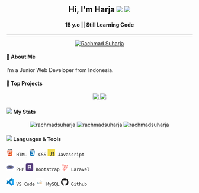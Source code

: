 <h2 align="center">
  Hi, I'm Harja 
  <img src="https://media.giphy.com/media/hvRJCLFzcasrR4ia7z/giphy.gif" width="28"/>
  <img src="https://emojis.slackmojis.com/emojis/images/1531849430/4246/blob-sunglasses.gif?1531849430" width="30"/>
</h2>

<h4 align="center">18 y.o || Still Learning Code</h4>

***

<p align="center">
  <a href="https://github.com/rachmadsuharja">
    <img src="https://komarev.com/ghpvc/?username=rachmadsuharja&style=for-the-badge&label=PROFILE%20VIEWS&color=9e1a03&style=flat%22" alt="Rachmad Suharja" />
  </a>
</p>

<h4>🌱 About Me</h4>
<p>I'm a Junior Web Developer from Indonesia.</p>

<h4>
  📌
  Top Projects
</h4>
<div align="center">
  <a href="">
    <img src="https://github-readme-stats.vercel.app/api/pin/?username=rachmadsuharja&repo=PROREQ&show_owner=true&theme=tokyonight" />
    <img src="https://github-readme-stats.vercel.app/api/pin/?username=rachmadsuharja&repo=MVIEMAX_LV&show_owner=true&theme=tokyonight" />
  </a>
</div>

<h4>
  <img src="https://media.giphy.com/media/gRYTjQAs04Pfydymgc/giphy.gif" width="18" />
  My Stats
</h4>
<div align="center">
  <img src="https://github-readme-stats.vercel.app/api?username=rachmadsuharja&show_icons=true&theme=tokyonight" alt="rachmadsuharja">
  <img src="https://github-readme-stats.vercel.app/api/top-langs/?username=rachmadsuharja&show_icons=true&theme=tokyonight&layout=compact" alt="rachmadsuharja">
  <img src="https://github-readme-streak-stats.herokuapp.com?user=rachmadsuharja&theme=github-dark-blue" alt="rachmadsuharja">
</div>

<h4>
  <img src="https://media2.giphy.com/media/QssGEmpkyEOhBCb7e1/giphy.gif?cid=ecf05e47a0n3gi1bfqntqmob8g9aid1oyj2wr3ds3mg700bl&rid=giphy.gif" width="18">
  Languages & Tools
</h4>

<div>
  <code><img height="20" alt="html" src="https://raw.githubusercontent.com/github/explore/80688e429a7d4ef2fca1e82350fe8e3517d3494d/topics/html/html.png"> HTML</code>
  <code><img height="20" alt="css" src="https://raw.githubusercontent.com/github/explore/80688e429a7d4ef2fca1e82350fe8e3517d3494d/topics/css/css.png"> CSS</code>
  <code><img height="20" alt="javascript" src="https://raw.githubusercontent.com/github/explore/80688e429a7d4ef2fca1e82350fe8e3517d3494d/topics/javascript/javascript.png"> Javascript</code>
</div>
<br>
<div>
  <code><img height="20" alt="php" src="https://raw.githubusercontent.com/github/explore/ccc16358ac4530c6a69b1b80c7223cd2744dea83/topics/php/php.png"> PHP</code>
  <code><img height="20" alt="bootstrap" src="https://raw.githubusercontent.com/github/explore/80688e429a7d4ef2fca1e82350fe8e3517d3494d/topics/bootstrap/bootstrap.png"> Bootstrap</code>
  <code><img height="20" alt="laravel" src="https://raw.githubusercontent.com/github/explore/56a826d05cf762b2b50ecbe7d492a839b04f3fbf/topics/laravel/laravel.png"> Laravel</code>
</div>
<br>
<div>
  <code><img height="20" alt="" src="https://raw.githubusercontent.com/github/explore/bbd48b997e8d0bef63f676eca4da5e1f76487b56/topics/visual-studio-code/visual-studio-code.png"> VS Code</code>
  <code><img height="20" alt="" src="https://raw.githubusercontent.com/github/explore/80688e429a7d4ef2fca1e82350fe8e3517d3494d/topics/mysql/mysql.png"> MySQL</code>
  <code><img height="20" alt="" src="https://raw.githubusercontent.com/github/explore/78df643247d429f6cc873026c0622819ad797942/topics/github/github.png"> Github</code>
</div>

<h4>
  
</h4>
